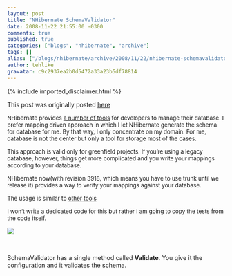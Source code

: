 ```yaml
---
layout: post
title: "NHibernate SchemaValidator"
date: 2008-11-22 21:55:00 -0300
comments: true
published: true
categories: ["blogs", "nhibernate", "archive"]
tags: []
alias: ["/blogs/nhibernate/archive/2008/11/22/nhibernate-schemavalidator.aspx"]
author: tehlike
gravatar: c9c2937ea2b0d5472a33a23b5df78814
---
```

{% include imported_disclaimer.html %}
<p>This post was originally posted <a href="http://tunatoksoz.com/post/NHibernate-SchemaValidator.aspx">here</a></p>
<p><span style="font-size: small;">NHibernate provides <a href="http://blogs.hibernatingrhinos.com/nhibernate/archive/2008/04/28/create-and-update-database-schema.aspx" target="_blank">a number of tools</a>
for developers to manage their database. I prefer mapping driven
approach in which I let NHibernate generate the schema for database for
me. By that way, I only concentrate on my domain. For me, database is
not the center but only a tool for storage most of the cases.</span></p>
<p><span style="font-size: small;">This
approach is valid only for greenfield projects. If you&rsquo;re using a
legacy database, however, things get more complicated and you write
your mappings according to your database. </span></p>
<p><span style="font-size: small;">NHibernate
now(with revision 3918, which means you have to use trunk until we
release it) provides a way to verify your mappings against your
database.</span></p>
<p><span style="font-size: small;">The usage is similar to <a href="http://blogs.hibernatingrhinos.com/nhibernate/archive/2008/04/28/create-and-update-database-schema.aspx" target="_blank">other tools</a></span></p>
<p><span style="font-size: small;">I won&rsquo;t write a dedicated code for this but rather I am going to copy the tests from the code itself. </span></p>
<p><img src="/cfs-file.ashx/__key/CommunityServer.Components.UserFiles/00.00.00.21.06/schemavalidator_5F00_test.jpg" /></p>
<p>&nbsp;</p>
<p>SchemaValidator has a single method called <b>Validate</b>. You give it the configuration and it validates the schema.</p>
